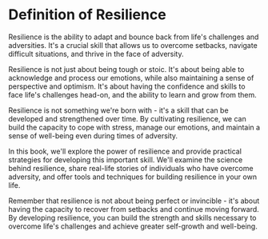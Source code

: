 Definition of Resilience
======================================

Resilience is the ability to adapt and bounce back from life's challenges and adversities. It's a crucial skill that allows us to overcome setbacks, navigate difficult situations, and thrive in the face of adversity.

Resilience is not just about being tough or stoic. It's about being able to acknowledge and process our emotions, while also maintaining a sense of perspective and optimism. It's about having the confidence and skills to face life's challenges head-on, and the ability to learn and grow from them.

Resilience is not something we're born with - it's a skill that can be developed and strengthened over time. By cultivating resilience, we can build the capacity to cope with stress, manage our emotions, and maintain a sense of well-being even during times of adversity.

In this book, we'll explore the power of resilience and provide practical strategies for developing this important skill. We'll examine the science behind resilience, share real-life stories of individuals who have overcome adversity, and offer tools and techniques for building resilience in your own life.

Remember that resilience is not about being perfect or invincible - it's about having the capacity to recover from setbacks and continue moving forward. By developing resilience, you can build the strength and skills necessary to overcome life's challenges and achieve greater self-growth and well-being.


